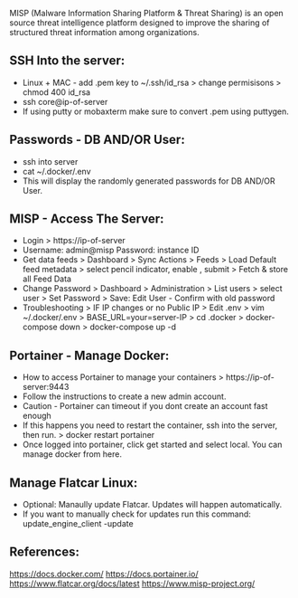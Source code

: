 MISP (Malware Information Sharing Platform & Threat Sharing) is an open source threat intelligence platform designed to improve the sharing 
of structured threat information among organizations. 

SSH Into the server:
--------------------
* Linux + MAC - add .pem key to ~/.ssh/id_rsa > change permisisons > chmod 400 id_rsa
* ssh core@ip-of-server 
* If using putty or mobaxterm make sure to convert .pem using puttygen.

Passwords - DB AND/OR User:
-------------------------
* ssh into server
* cat ~/.docker/.env
* This will display the randomly generated passwords for DB AND/OR User. 

MISP - Access The Server:
-------------------------
* Login > https://ip-of-server
* Username: admin@misp Password: instance ID
* Get data feeds > Dashboard > Sync Actions > Feeds > Load Default feed metadata > select pencil indicator, enable , submit > Fetch & store all Feed Data
* Change Password > Dashboard > Administration > List users > select user > Set Password > Save: Edit User - Confirm with old password
* Troubleshooting > IF IP changes or no Public IP > Edit .env > vim ~/.docker/.env > BASE_URL=your=server-IP > cd .docker > docker-compose down > docker-compose up -d

Portainer - Manage Docker:
---------------------------
* How to access Portainer to manage your containers > https://ip-of-server:9443
* Follow the instructions to create a new admin account. 
* Caution - Portainer can timeout if you dont create an account fast enough
* If this happens you need to restart the container, ssh into the server, then run. > docker restart portainer
* Once logged into portainer, click get started and select local. You can manage docker from here. 

Manage Flatcar Linux: 
--------------------
* Optional: Manaully update Flatcar. Updates will happen automatically. 
* If you want to manually check for updates run this command: update_engine_client -update


References:
-----------
https://docs.docker.com/
https://docs.portainer.io/
https://www.flatcar.org/docs/latest
https://www.misp-project.org/